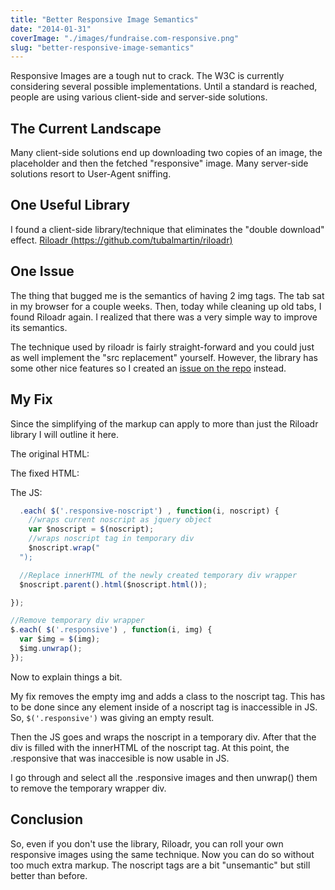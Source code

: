 ```yaml
---
title: "Better Responsive Image Semantics"
date: "2014-01-31"
coverImage: "./images/fundraise.com-responsive.png"
slug: "better-responsive-image-semantics"
---
```


Responsive Images are a tough nut to crack. The W3C is currently considering several possible implementations. Until a standard is reached, people are using various client-side and server-side solutions.

## The Current Landscape

Many client-side solutions end up downloading two copies of an image, the placeholder and then the fetched "responsive" image. Many server-side solutions resort to User-Agent sniffing.

## One Useful Library

I found a client-side library/technique that eliminates the "double download" effect. [Riloadr (https://github.com/tubalmartin/riloadr)](https://github.com/tubalmartin/riloadr)

## One Issue

The thing that bugged me is the semantics of having 2 img tags. The tab sat in my browser for a couple weeks. Then, today while cleaning up old tabs, I found Riloadr again. I realized that there was a very simple way to improve its semantics.

The technique used by riloadr is fairly straight-forward and you could just as well implement the "src replacement" yourself. However, the library has some other nice features so I created an [issue on the repo](https://github.com/tubalmartin/riloadr/issues/17) instead.

## My Fix

Since the simplifying of the markup can apply to more than just the Riloadr library I will outline it here.

The original HTML:

The fixed HTML:

The JS:

```js
  .each( $('.responsive-noscript') , function(i, noscript) {
    //wraps current noscript as jquery object
    var $noscript = $(noscript);
    //wraps noscript tag in temporary div
    $noscript.wrap("
  ");

  //Replace innerHTML of the newly created temporary div wrapper
  $noscript.parent().html($noscript.html());

});

//Remove temporary div wrapper
$.each( $('.responsive') , function(i, img) {
  var $img = $(img);
  $img.unwrap();
});

```

Now to explain things a bit.

My fix removes the empty img and adds a class to the noscript tag. This has to be done since any element inside of a noscript tag is inaccessible in JS. So, `$('.responsive')` was giving an empty result.

Then the JS goes and wraps the noscript in a temporary div. After that the div is filled with the innerHTML of the noscript tag. At this point, the .responsive that was inaccesible is now usable in JS.

I go through and select all the .responsive images and then unwrap() them to remove the temporary wrapper div.

## Conclusion

So, even if you don't use the library, Riloadr, you can roll your own responsive images using the same technique. Now you can do so without too much extra markup. The noscript tags are a bit "unsemantic" but still better than before.
